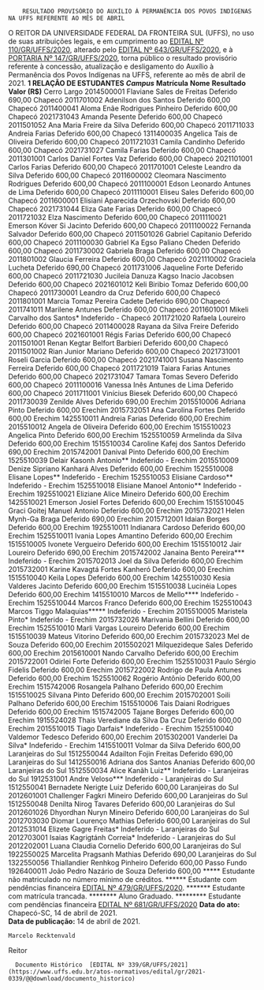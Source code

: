         RESULTADO PROVISÓRIO DO AUXÍLIO À PERMANÊNCIA DOS POVOS INDÍGENAS NA UFFS REFERENTE AO MÊS DE ABRIL  

 O REITOR DA UNIVERSIDADE FEDERAL DA FRONTEIRA SUL (UFFS), no uso de suas atribuições legais, e em cumprimento ao [EDITAL Nº 110/GR/UFFS/2020](https://www.uffs.edu.br/atos-normativos/edital/gr/2020-0110), alterado pelo [EDITAL Nº 643/GR/UFFS/2020](https://www.uffs.edu.br/atos-normativos/edital/gr/2020-0643), e à [PORTARIA Nº 147/GR/UFFS/2020](https://www.uffs.edu.br/atos-normativos/portaria/gr/2020-0147), torna público o resultado provisório referente à concessão, atualização e desligamento do Auxílio à Permanência dos Povos Indígenas na UFFS, referente ao mês de abril de 2021.  **1 RELAÇÃO DE ESTUDANTES**      ***Campus***    **Matrícula**   **Nome**   **Resultado**   **Valor (R$)**     Cerro Largo   2014500001   Flaviane Sales de Freitas   Deferido   690,00     Chapecó   2011701002   Adenilson dos Santos   Deferido   600,00     Chapecó   2011400041   Aloma Enãe Rodrigues Pinheiro   Deferido   600,00     Chapecó   2021731043   Amanda Pesente   Deferido   600,00     Chapecó   2011501052   Ana Maria Freire da Silva   Deferido   600,00     Chapecó   2011711033   Andreia Farias   Deferido   600,00     Chapecó   1311400035   Angelica Tais de Oliveira   Deferido   600,00     Chapecó   2011721031   Camila Candinho   Deferido   600,00     Chapecó   2021731027   Camila Farias   Deferido   600,00     Chapecó   2011301001   Carlos Daniel Fortes Vaz   Deferido   600,00     Chapecó   2021101001   Carlos Farias   Deferido   600,00     Chapecó   2011701001   Celeste Leandro da Silva   Deferido   600,00     Chapecó   2011600002   Cleomara Nascimento Rodrigues   Deferido   600,00     Chapecó   2011100001   Edson Leonardo Antunes de Lima   Deferido   600,00     Chapecó   2011110001   Eliseu Sales   Deferido   600,00     Chapecó   2011600001   Elisiani Aparecida Orzechovski   Deferido   600,00     Chapecó   2021731044   Eliza Gate Farias   Deferido   600,00     Chapecó   2011721032   Elza Nascimento   Deferido   600,00     Chapecó   2011110021   Emerson Kóver Si Jacinto   Deferido   600,00     Chapecó   2011100022   Fernanda Salvador   Deferido   600,00     Chapecó   2011501026   Gabriel Capitanio   Deferido   600,00     Chapecó   2011100030   Gabriel Ka Egso Paliano Cheden   Deferido   600,00     Chapecó   2011730002   Gabriela Braga   Deferido   600,00     Chapecó   2011801002   Glaucia Ferreira   Deferido   600,00     Chapecó   2021110002   Graciela Lucheta   Deferido   690,00     Chapecó   2011731006   Jaqueline Forte   Deferido   600,00     Chapecó   2011721030   Jucileia Danuza Kagso Inacio Jacobsen   Deferido   600,00     Chapecó   2021601012   Keli Biribio Tomaz   Deferido   600,00     Chapecó   2011730001   Leandro da Cruz   Deferido   600,00     Chapecó   2011801001   Marcia Tomaz Pereira Cadete   Deferido   690,00     Chapecó   2011741011   Marilene Antunes   Deferido   600,00     Chapecó   2011601001   Mikeli Carvalho dos Santos*   Indeferido   -     Chapecó   2011721020   Rafaela Loureiro   Deferido   600,00     Chapecó   2011400028   Rayana da Silva Freire   Deferido   600,00     Chapecó   2021601001   Régis Farias   Deferido   600,00     Chapecó   2011501001   Renan Kegtar Belfort Barbieri   Deferido   600,00     Chapecó   2011501002   Rian Junior Mariano   Deferido   600,00     Chapecó   2021731001   Roseli Garcia   Deferido   600,00     Chapecó   2021741001   Susana Nascimento Ferreira   Deferido   600,00     Chapecó   2011721019   Taiara Farias Antunes   Deferido   600,00     Chapecó   2021731047   Tamara Tomas Severo   Deferido   600,00     Chapecó   2011100016   Vanessa Inês Antunes de Lima   Deferido   600,00     Chapecó   2011711001   Vinícius Biesek   Deferido   600,00     Chapecó   2011730039   Zenilde Alves   Deferido   690,00     Erechim   2015510006   Adriana Pinto   Deferido   600,00     Erechim   2015732051   Ana Carolina Fortes   Deferido   600,00     Erechim   1425510011   Andreia Farias   Deferido   600,00     Erechim   2015510012   Angela de Oliveira   Deferido   600,00     Erechim   1515510023   Angelica Pinto   Deferido   600,00     Erechim   1525510059   Armelinda da Silva   Deferido   600,00     Erechim   1515510034   Caroline Kafej dos Santos   Deferido   690,00     Erechim   2015742001   Danival Pinto   Deferido   600,00     Erechim   1525510039   Delair Kasonh Antonio**   Indeferido   -     Erechim   2015510009   Denize Sipriano Kanhará Alves   Deferido   600,00     Erechim   1525510008   Elisane Lopes**   Indeferido   -     Erechim   1525510053   Elisiane Cardoso**   Indeferido   -     Erechim   1525510018   Elisiane Manoel Antonio**   Indeferido   -     Erechim   1925510021   Eliziane Alice Mineiro   Deferido   600,00     Erechim   1425510021   Emerson Josiel Fortes   Deferido   600,00     Erechim   1515510045   Graci Goitej Manuel Antonio   Deferido   600,00     Erechim   2015732021   Helen Mynh-Ga Braga   Deferido   690,00     Erechim   2015712001   Idaian Borges   Deferido   600,00     Erechim   1925510011   Indianara Cardoso   Deferido   600,00     Erechim   1525510011   Ivania Lopes Amantino   Deferido   600,00     Erechim   1515510005   Ivonete Vergueiro   Deferido   600,00     Erechim   1515510012   Jair Loureiro   Deferido   690,00     Erechim   2015742002   Janaina Bento Pereira***   Indeferido   -     Erechim   2015702013   Joel da Silva   Deferido   600,00     Erechim   2015732001   Karine Kavagtá Fortes Kanheró   Deferido   600,00     Erechim   1515510040   Keila Lopes   Deferido   600,00     Erechim   1425510030   Kesia Valderes Jacinto   Deferido   600,00     Erechim   1515510038   Lucinéia Lopes   Deferido   600,00     Erechim   1415510010   Marcos de Mello****   Indeferido   -     Erechim   1525510044   Marcos Franco   Deferido   600,00     Erechim   1525510043   Marcos Tiggo Malaquias*****   Indeferido   -     Erechim   2015510005   Maristela Pinto*   Indeferido   -     Erechim   2015732026   Marivania Bellini   Deferido   600,00     Erechim   1525510010   Marli Vargas Loureiro   Deferido   600,00     Erechim   1515510039   Mateus Vitorino   Deferido   600,00     Erechim   2015732023   Mel de Souza   Deferido   600,00     Erechim   2015502021   Milquezideque Sales   Deferido   600,00     Erechim   2015610001   Nando Carvalho   Deferido   600,00     Erechim   2015722001   Odirlei Forte   Deferido   600,00     Erechim   1525510031   Paulo Sérgio Fidelis   Deferido   600,00     Erechim   2015722002   Rodrigo de Paula Antunes   Deferido   600,00     Erechim   1525510062   Rogério Antônio   Deferido   600,00     Erechim   1515742006   Rosangela Palhano   Deferido   600,00     Erechim   1515510025   Silvana Pinto   Deferido   600,00     Erechim   2015702001   Soili Palhano   Deferido   600,00     Erechim   1515510006   Tais Daiani Rodrigues   Deferido   600,00     Erechim   1515742005   Tajane Borges   Deferido   600,00     Erechim   1915524028   Thais Verediane da Silva Da Cruz   Deferido   600,00     Erechim   2015510015   Tiago Darfais*   Indeferido   -     Erechim   1525510040   Valdemor Tedesco   Deferido   600,00     Erechim   2015302001   Vanderlei Da Silva*   Indeferido   -     Erechim   1415510011   Volmar da Silva   Deferido   600,00     Laranjeiras do Sul   1512550044   Adailton Fojin Freitas   Deferido   690,00     Laranjeiras do Sul   1412550016   Adriana dos Santos Ananias   Deferido   600,00     Laranjeiras do Sul   1512550034   Alice Kanãh Luiz**   Indeferido   -     Laranjeiras do Sul   1912531001   Andre Veloso***   Indeferido   -     Laranjeiras do Sul   1512550041   Bernadete Nerigte Luiz   Deferido   600,00     Laranjeiras do Sul   2012601001   Challenger Fagkri Mineiro   Deferido   600,00     Laranjeiras do Sul   1512550048   Denilta Nirog Tavares   Deferido   600,00     Laranjeiras do Sul   2012601026   Dhyordhan Nuryn Mineiro   Deferido   600,00     Laranjeiras do Sul   2012703030   Diomar Lourenço Mathias   Deferido   600,00     Laranjeiras do Sul   2012531014   Elizete Gagre Freitas*   Indeferido   -     Laranjeiras do Sul   2012703001   Isaias Kagrigtánh Correia*   Indeferido   -     Laranjeiras do Sul   2012202001   Luana Claudia Cornelio   Deferido   600,00     Laranjeiras do Sul   1922550025   Marcelita Pragsanh Mathias   Deferido   690,00     Laranjeiras do Sul   1322550056   Thiallandier Renhkog Pinheiro   Deferido   600,00     Passo Fundo   1926400011   João Pedro Nazário de Souza   Deferido   600,00     *****  Estudante não matriculado no número mínimo de créditos. ******  Estudante com pendências financeira [EDITAL Nº 479/GR/UFFS/2020](https://www.uffs.edu.br/atos-normativos/edital/gr/2020-0479). *******  Estudante com matrícula trancada. ********  Aluno Graduado. *********  Estudante com pendências financeira [EDITAL Nº 681/GR/UFFS/2020](https://www.uffs.edu.br/atos-normativos/edital/gr/2020-0681)        **Data do ato:** Chapecó-SC, 14 de abril de 2021.   
 **Data de publicação:**  14 de abril de 2021. 

    Marcelo Recktenvald   
 Reitor 

      Documento Histórico  [EDITAL Nº 339/GR/UFFS/2021](https://www.uffs.edu.br/atos-normativos/edital/gr/2021-0339/@@download/documento_historico)     
      